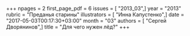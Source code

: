 +++
npages = 2
first_page_pdf = 6
issues = [ "2013_03",]
year = "2013"
rubric = "Преданья старины"
illustrators = [ "Инна Капустенко",]
date = "2017-05-03T00:17:30+03:00"
month = "03"
authors = [ "Сергей Дворянинов",]
title = "Для чего нужен лёд?"
+++

